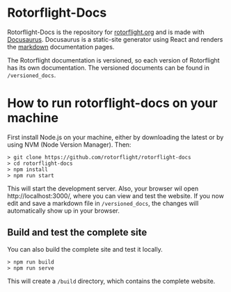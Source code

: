 # Rotorflight-Docs

Rotorflight-Docs is the repository for [rotorflight.org](https://www.rotorflight.org/) and is  made with [Docusaurus](https://docusaurus.io/). Docusaurus is a static-site generator using React and renders the [markdown](https://www.markdownguide.org/) documentation pages.

The Rotorflight documentation is versioned, so each version of Rotorflight has its own documentation. The versioned documents can be found in `/versioned_docs`.

# How to run rotorflight-docs on your machine

First install Node.js on your machine, either by downloading the latest or by using NVM (Node Version Manager). Then:

```
> git clone https://github.com/rotorflight/rotorflight-docs
> cd rotorflight-docs
> npm install
> npm run start
```

This will start the development server. Also, your browser wil open http://localhost:3000/, where you can view and test the website. If you now edit and save a markdown file in `/versioned_docs`, the changes will automatically show up in your browser.

## Build and test the complete site

You can also build the complete site and test it locally.

```
> npm run build
> npm run serve
```

This will create a `/build` directory, which contains the complete website.